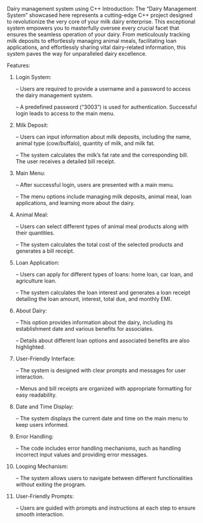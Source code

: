 Dairy management system using C++
Introduction:
The “Dairy Management System” showcased here represents a cutting-edge C++ project designed to revolutionize the very core of your milk dairy enterprise. This exceptional system empowers you to masterfully oversee every crucial facet that ensures the seamless operation of your dairy. From meticulously tracking milk deposits to effortlessly managing animal meals, facilitating loan applications, and effortlessly sharing vital dairy-related information, this system paves the way for unparalleled dairy excellence.

Features:

1. Login System:

   – Users are required to provide a username and a password to access the dairy management system.

   – A predefined password (“3003”) is used for authentication. Successful login leads to access to the main menu.

2. Milk Deposit:

   – Users can input information about milk deposits, including the name, animal type (cow/buffalo), quantity of milk, and milk fat.

   – The system calculates the milk’s fat rate and the corresponding bill. The user receives a detailed bill receipt.

3. Main Menu:

   – After successful login, users are presented with a main menu.

   – The menu options include managing milk deposits, animal meal, loan applications, and learning more about the dairy.

4. Animal Meal:

   – Users can select different types of animal meal products along with their quantities.

   – The system calculates the total cost of the selected products and generates a bill receipt.

5. Loan Application:

   – Users can apply for different types of loans: home loan, car loan, and agriculture loan.

   – The system calculates the loan interest and generates a loan receipt detailing the loan amount, interest, total due, and monthly EMI.

6. About Dairy:

   – This option provides information about the dairy, including its establishment date and various benefits for associates.

   – Details about different loan options and associated benefits are also highlighted.

7. User-Friendly Interface:

   – The system is designed with clear prompts and messages for user interaction.

   – Menus and bill receipts are organized with appropriate formatting for easy readability.

8. Date and Time Display:

   – The system displays the current date and time on the main menu to keep users informed.

9. Error Handling:

   – The code includes error handling mechanisms, such as handling incorrect input values and providing error messages.

10. Looping Mechanism:

    – The system allows users to navigate between different functionalities without exiting the program.

11. User-Friendly Prompts:

    – Users are guided with prompts and instructions at each step to ensure smooth interaction.
